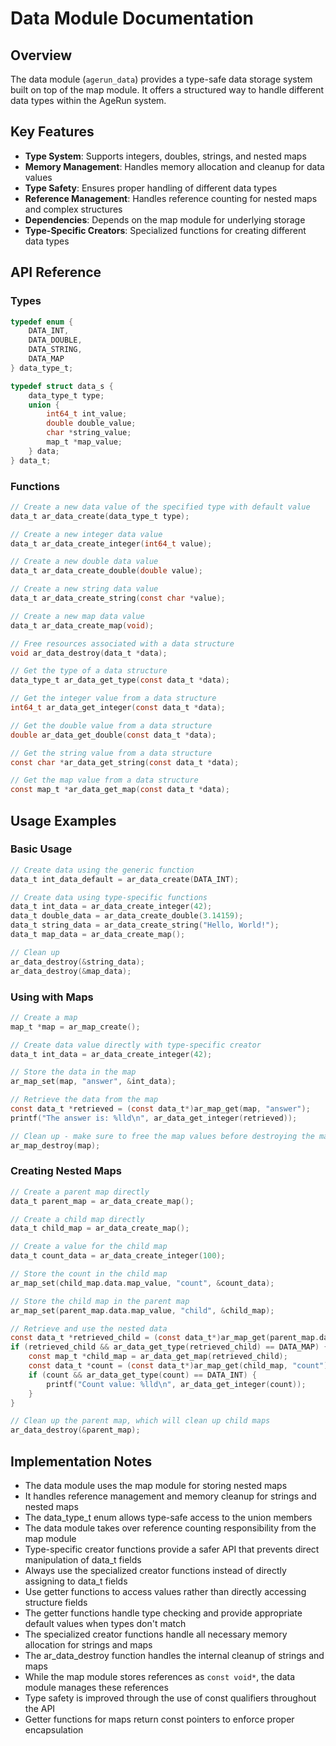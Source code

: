 # Data Module Documentation

## Overview

The data module (`agerun_data`) provides a type-safe data storage system built on top of the map module. It offers a structured way to handle different data types within the AgeRun system.

## Key Features

- **Type System**: Supports integers, doubles, strings, and nested maps
- **Memory Management**: Handles memory allocation and cleanup for data values
- **Type Safety**: Ensures proper handling of different data types
- **Reference Management**: Handles reference counting for nested maps and complex structures
- **Dependencies**: Depends on the map module for underlying storage
- **Type-Specific Creators**: Specialized functions for creating different data types

## API Reference

### Types

```c
typedef enum {
    DATA_INT,
    DATA_DOUBLE,
    DATA_STRING,
    DATA_MAP
} data_type_t;

typedef struct data_s {
    data_type_t type;
    union {
        int64_t int_value;
        double double_value;
        char *string_value;
        map_t *map_value;
    } data;
} data_t;
```

### Functions

```c
// Create a new data value of the specified type with default value
data_t ar_data_create(data_type_t type);

// Create a new integer data value
data_t ar_data_create_integer(int64_t value);

// Create a new double data value
data_t ar_data_create_double(double value);

// Create a new string data value
data_t ar_data_create_string(const char *value);

// Create a new map data value
data_t ar_data_create_map(void);

// Free resources associated with a data structure
void ar_data_destroy(data_t *data);

// Get the type of a data structure
data_type_t ar_data_get_type(const data_t *data);

// Get the integer value from a data structure
int64_t ar_data_get_integer(const data_t *data);

// Get the double value from a data structure
double ar_data_get_double(const data_t *data);

// Get the string value from a data structure
const char *ar_data_get_string(const data_t *data);

// Get the map value from a data structure
const map_t *ar_data_get_map(const data_t *data);
```

## Usage Examples

### Basic Usage

```c
// Create data using the generic function
data_t int_data_default = ar_data_create(DATA_INT);

// Create data using type-specific functions
data_t int_data = ar_data_create_integer(42);
data_t double_data = ar_data_create_double(3.14159);
data_t string_data = ar_data_create_string("Hello, World!");
data_t map_data = ar_data_create_map();

// Clean up
ar_data_destroy(&string_data);
ar_data_destroy(&map_data);
```

### Using with Maps

```c
// Create a map
map_t *map = ar_map_create();

// Create data value directly with type-specific creator
data_t int_data = ar_data_create_integer(42);

// Store the data in the map
ar_map_set(map, "answer", &int_data);

// Retrieve the data from the map
const data_t *retrieved = (const data_t*)ar_map_get(map, "answer");
printf("The answer is: %lld\n", ar_data_get_integer(retrieved));

// Clean up - make sure to free the map values before destroying the map
ar_map_destroy(map);
```

### Creating Nested Maps

```c
// Create a parent map directly
data_t parent_map = ar_data_create_map();

// Create a child map directly
data_t child_map = ar_data_create_map();

// Create a value for the child map
data_t count_data = ar_data_create_integer(100);

// Store the count in the child map
ar_map_set(child_map.data.map_value, "count", &count_data);

// Store the child map in the parent map
ar_map_set(parent_map.data.map_value, "child", &child_map);

// Retrieve and use the nested data
const data_t *retrieved_child = (const data_t*)ar_map_get(parent_map.data.map_value, "child");
if (retrieved_child && ar_data_get_type(retrieved_child) == DATA_MAP) {
    const map_t *child_map = ar_data_get_map(retrieved_child);
    const data_t *count = (const data_t*)ar_map_get(child_map, "count");
    if (count && ar_data_get_type(count) == DATA_INT) {
        printf("Count value: %lld\n", ar_data_get_integer(count));
    }
}

// Clean up the parent map, which will clean up child maps
ar_data_destroy(&parent_map);
```

## Implementation Notes

- The data module uses the map module for storing nested maps
- It handles reference management and memory cleanup for strings and nested maps
- The data_type_t enum allows type-safe access to the union members
- The data module takes over reference counting responsibility from the map module
- Type-specific creator functions provide a safer API that prevents direct manipulation of data_t fields
- Always use the specialized creator functions instead of directly assigning to data_t fields
- Use getter functions to access values rather than directly accessing structure fields
- The getter functions handle type checking and provide appropriate default values when types don't match
- The specialized creator functions handle all necessary memory allocation for strings and maps
- The ar_data_destroy function handles the internal cleanup of strings and maps
- While the map module stores references as `const void*`, the data module manages these references
- Type safety is improved through the use of const qualifiers throughout the API
- Getter functions for maps return const pointers to enforce proper encapsulation